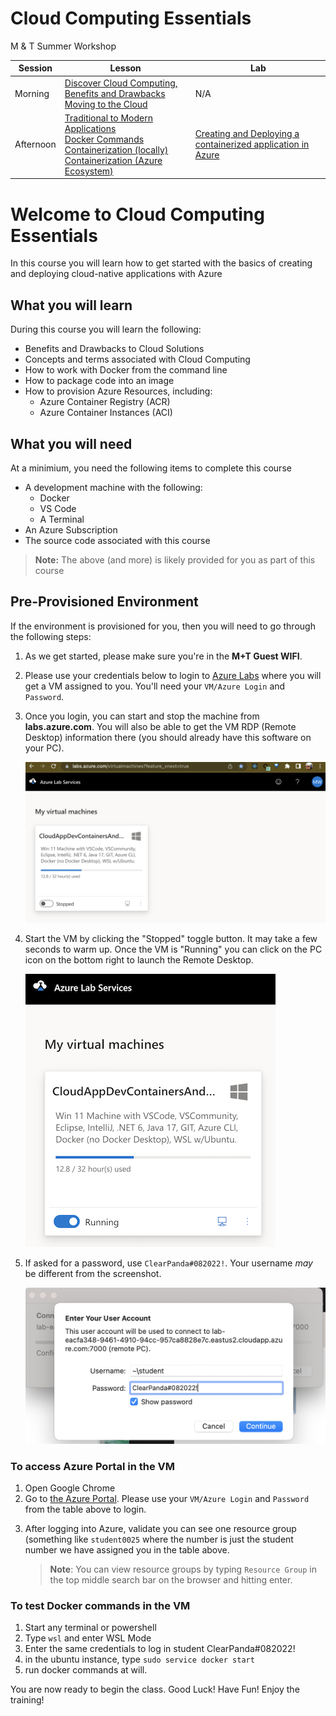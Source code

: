 # Cloud Computing Essentials

M & T Summer Workshop

| Session |	Lesson | Lab | 
| --- | --- | --- |
| Morning |	[Discover Cloud Computing, Benefits and Drawbacks](./IntroToCloud/01_intro-to-cloud.md) <br> [Moving to the Cloud](./IntroToCloud/02_intro-to-paas.md) | N/A |  
| Afternoon | [Traditional to Modern Applications](./TraditionalToModernContainerization/03_docker-intro.md) <br> [Docker Commands](TraditionalToModernContainerization/05_docker-commands.md) <br> [Containerization (locally)](TraditionalToModernContainerization/06_dockerfile.md) <br> [Containerization (Azure Ecosystem)](TraditionalToModernContainerization/09_containerized-apps.md)| [Creating and Deploying a containerized application in Azure](TraditionalToModernContainerization/PracticalLab-ProvisionResourcesAndDeployAContainerizedApplication.md) |  

# Welcome to Cloud Computing Essentials

In this course you will learn how to get started with the basics of creating and deploying cloud-native applications with Azure

## What you will learn

During this course you will learn the following:

- Benefits and Drawbacks to Cloud Solutions
- Concepts and terms associated with Cloud Computing
- How to work with Docker from the command line
- How to package code into an image
- How to provision Azure Resources, including:
    - Azure Container Registry (ACR)
    - Azure Container Instances (ACI)

## What you will need

At a minimium, you need the following items to complete this course 

- A development machine with the following:
    - Docker
    - VS Code
    - A Terminal
- An Azure Subscription
- The source code associated with this course

>**Note:** The above (and more) is likely provided for you as part of this course

## Pre-Provisioned Environment

If the environment is provisioned for you, then you will need to go through the following steps:

<!-- 1) Send your work email and your personal email (likely your-name@somecompany.com and your-email@someemaillikegmailyahoooroutlook.com)
2) Once we have both of your emails, you will receive an invitation to get a cloud lab machine from us, sent to your work email -->

1. As we get started, please make sure you're in the **M+T Guest WIFI**.

2. Please use your credentials below to login to [Azure Labs](https://labs.azure.com) where you will get a VM assigned to you. You'll need your `VM/Azure Login` and `Password`.





3. Once you login, you can start and stop the machine from **labs.azure.com**. You will also be able to get the VM RDP (Remote Desktop) information there (you should already have this software on your PC).

    ![azure Labs](./images/image.png)

4. Start the VM by clicking the "Stopped" toggle button. It may take a few seconds to warm up. Once the VM is "Running" you can click on the PC icon on the bottom right to launch the Remote Desktop.

    ![Alt text](./images/vm-running.png)

5. If asked for a password, use `ClearPanda#082022!`. Your username _may_ be different from the screenshot.

    ![Alt text](./images/image-1.png)




<!-- 1. Once you are on the Dev Machine, open a browser to your personal email. -->


### To access Azure Portal in the VM

1. Open Google Chrome
2. Go to [the Azure Portal](https://portal.azure.com). Please use your `VM/Azure Login` and `Password` from the table above to login.
<!-- 1. From your personal email, you'll have an invitation to join the Azure Subscription via a link to [the Azure Portal](https://portal.azure.com) 
    > **IMPORTANT** Do not use your work machine or try to log into the Azure portal from your work machine with your personal email.  This needs to be done from the Lab VM only.  If you use your work email you will likely be in your work's Azure subscription or blocked from ours so you will not be able to complete the work for this course. -->
3. After logging into Azure, validate you can see one resource group (something like `student0025` where the number is just the student number we have assigned you in the table above.
    > **Note**: You can view resource groups by typing `Resource Group` in the top middle search bar on the browser and hitting enter.


### To test Docker commands in the VM

1) Start any terminal or powershell
2) Type `wsl` and enter WSL Mode
3) Enter the same credentials to log in
student
ClearPanda#082022!
4) in the ubuntu instance, type
`sudo service docker start`
5) run docker commands at will.

You are now ready to begin the class.  Good Luck! Have Fun! Enjoy the training!
